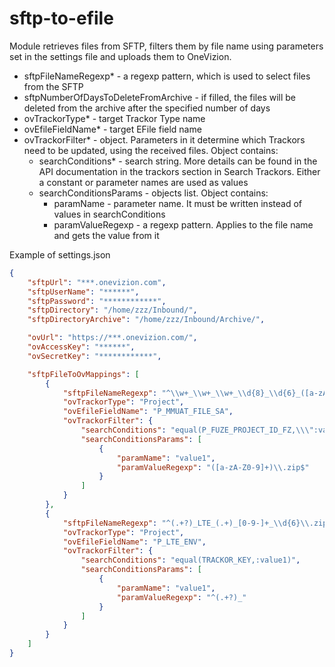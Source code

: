 # sftp-to-efile

Module retrieves files from SFTP, filters them by file name using parameters set in the settings file and uploads them to OneVizion.


* sftpFileNameRegexp* - a regexp pattern, which is used to select files from the SFTP
* sftpNumberOfDaysToDeleteFromArchive - if filled, the files will be deleted from the archive after the specified number of days
* ovTrackorType* - target Trackor Type name
* ovEfileFieldName* - target EFile field name
* ovTrackorFilter* - object. Parameters in it determine which Trackors need to be updated, using the received files. Object contains:
  * searchConditions* - search string. More details can be found in the API documentation in the trackors section in Search Trackors. Either a constant or parameter names are used as values
  * searchConditionsParams - objects list. Object contains:
    * paramName - parameter name. It must be written instead of values in searchConditions
    * paramValueRegexp - a regexp pattern. Applies to the file name and gets the value from it


Example of settings.json

```json
{
    "sftpUrl": "***.onevizion.com",
    "sftpUserName": "******",
    "sftpPassword": "************",
    "sftpDirectory": "/home/zzz/Inbound/",
    "sftpDirectoryArchive": "/home/zzz/Inbound/Archive/",

    "ovUrl": "https://***.onevizion.com/",
    "ovAccessKey": "******",
    "ovSecretKey": "************",

    "sftpFileToOvMappings": [
        {
            "sftpFileNameRegexp": "^\\w+_\\w+_\\w+_\\d{8}_\\d{6}_([a-zA-Z0-9]+)\\.zip",
            "ovTrackorType": "Project",
            "ovEfileFieldName": "P_MMUAT_FILE_SA",
            "ovTrackorFilter": {
                "searchConditions": "equal(P_FUZE_PROJECT_ID_FZ,\\\":value1\\\") and equal(P_PROJECT_STATUS,Active)",
                "searchConditionsParams": [
                    {
                        "paramName": "value1",
                        "paramValueRegexp": "([a-zA-Z0-9]+)\\.zip$"
                    }
                ]
            }
        },
        {
            "sftpFileNameRegexp": "^(.+?)_LTE_(.+)_[0-9-]+_\\d{6}\\.zip",
            "ovTrackorType": "Project",
            "ovEfileFieldName": "P_LTE_ENV",
            "ovTrackorFilter": {
                "searchConditions": "equal(TRACKOR_KEY,:value1)",
                "searchConditionsParams": [
                    {
                        "paramName": "value1",
                        "paramValueRegexp": "^(.+?)_"
                    }
                ]
            }
        }
    ]
}
```
